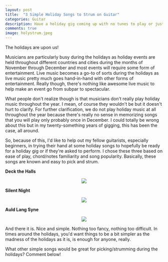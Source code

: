 ```yaml
---
layout: post
title:  "3 Simple Holiday Songs to Strum on Guitar"
categories: Guitar
description: Have a holiday gig coming up with no tunes to play or just need something to strum for a family sing-a-long? Got you covered. Here's 3 simple holiday songs to strum on the guitar.
comments: true
image: holystrum.jpeg
---
```

The holidays are upon us! 

Musicians are particularly busy during the holidays as holiday events are held throughout different countries and cities 
during the months of November through December and most events will require some form of entertainment. Live music becomes a
go-to of sorts during the holidays as live music pretty much goes hand-in-hand with other forms of entertainment. Really though, there's nothing like awesome live music to help make an event go from subpar to spectacular. 

What people don't realize though is that musicians don't really play holiday music throughout the year. I mean, of course they wouldn't be but it doesn't hurt to clarify. For further clarification, we do not play holiday music at all throughout the year because there's really no sense in memorizing songs that you will play only probably once in December. I could totally be wrong about this but in my twenty-something years of gigging, this has been the case, all around.

So, because of this, I'd like to help out my fellow guitarists, especially beginners, in trying their hand at some holiday songs to hopefully be ready for a holiday gig or if they're asked to perform. I chose these three based on ease of play, chord/notes familiarity and song popularity. Basically, these songs are known and easy to pick and strum.

<b>Deck the Halls</b>

<p align="center"><img src="http://www.guitarnoise.com/images/articles/9937/10.gif"></p>

<b>Silent Night</b>

<p align="center"><img src="http://www.guitarnoise.com/images/articles/91/24.gif"></p>

<b>Auld Lang Syne</b>

<p align="center"><img src="https://fretsource-guitar.weebly.com/uploads/5/9/0/3/59037923/93223_orig.jpg"></p>

And there it is. Nice and simple. Nothing too fancy, nothing too difficult. In times around the holidays, you'd want things to be a bit simpler as the madness of the holidays as it is, is enough for anyone, really.

What other simple songs would be great for picking/strumming during the holidays? Comment below!
